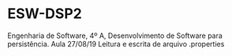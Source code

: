 # ESW-DSP2
Engenharia de Software, 4º A, Desenvolvimento de Software para persistência. Aula 27/08/19
Leitura e escrita de arquivo .properties
